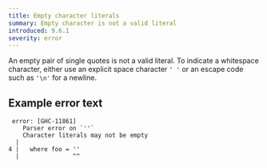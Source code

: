 ```yaml
---
title: Empty character literals
summary: Empty character is not a valid literal 
introduced: 9.6.1
severity: error
---
```


An empty pair of single quotes is not a valid literal. To indicate a whitespace character, either use an explicit space character `' '` or an escape code such as `'\n'` for a newline.

## Example error text

```
 error: [GHC-11861]
    Parser error on `''`
    Character literals may not be empty
  |
4 |   where foo = ''
  |               ^^
  ```

